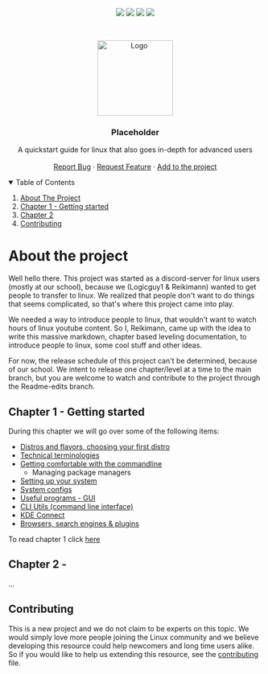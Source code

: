 <p align="center">
<img src=https://img.shields.io/github/stars/Reikimann/Placeholder?style=for-the-badge&logo=appveyor&color=blue/>
<img src=https://img.shields.io/github/forks/Reikimann/Placeholder?style=for-the-badge&logo=appveyor&color=blue/>
<img src=https://img.shields.io/github/issues/Reikimann/Placeholder?style=for-the-badge&logo=appveyor&color=informational/>
<img src=https://img.shields.io/github/issues-pr/Reikimann/Placeholder?style=for-the-badge&logo=appveyor&color=informational/>
</p>
<br />
<p align="center">
    <img src="assets/logo.png" alt="Logo" width="150" height="150">

  <h3 align="center">Placeholder</h3>

  <p align="center">
    A quickstart guide for linux that also goes in-depth for advanced users  
    <br />
    <br />
    <a href="https://github.com/Reikimann/Placeholder/issues">Report Bug</a>
    ·
    <a href="https://github.com/Reikimann/Placeholder/issues">Request Feature</a>
    ·
    <a href="https://github.com/Reikimann/Placeholder/pulls">Add to the project</a>
  </p>
</p>

<details open="open">
  <summary>Table of Contents</summary>
  <ol>
    <li>
      <a href="#about-the-project">About The Project</a>
    </li>
    <li>
      <a href="#chapter-1-getting-started">Chapter 1 - Getting started</a>
    <li>
      <a href="#chapter-2">Chapter 2</a>
    </li>
    <li>
      <a href="#contributing">Contributing</a>
    </li>
  </ol>
</details>

# About the project

Well hello there. This project was started as a discord-server for linux users (mostly at our school), because we (Logicguy1 & Reikimann) wanted to get people to transfer to linux. We realized that people don't want to do things that seems complicated, so that's where this project came into play.

We needed a way to introduce people to linux, that wouldn't want to watch hours of linux youtube content. So I, Reikimann, came up with the idea to write this massive markdown, chapter based leveling documentation, to introduce people to linux, some cool stuff and other ideas.

For now, the release schedule of this project can't be determined, because of our school. We intent to release one chapter/level at a time to the main branch, but you are welcome to watch and contribute to the project through the Readme-edits branch.

## Chapter 1 - Getting started

During this chapter we will go over some of the following items:

- [Distros and flavors, choosing your first distro](Chapter_1/distros.md)
- [Technical terminologies](Chapter_1/technical_terminologies.md)
- [Getting comfortable with the commandline](Chapter_1/getting_comfortable.md)
  - Managing package managers
- [Setting up your system](Chapter_1/setting_up.md)
- [System configs](Chapter_1/system_configs.md)
- [Useful programs - GUI](Chapter_1/GUI_programs.md)
- [CLI Utils (command line interface)](Chapter_1/CLI_programs.md)
- [KDE Connect](Chapter_1/KDE_connect.md)
- [Browsers, search engines & plugins](Chapter_1/browsers.md)

To read chapter 1 click [here](Chapter_1/README.md)

## Chapter 2 -

...

## Contributing

This is a new project and we do not claim to be experts on this topic. We would simply love more people joining the Linux community and we believe developing this resource could help newcomers and long time users alike. So if you would like to help us extending this resource, see the [contributing](CONTRIBUTING.md) file.
